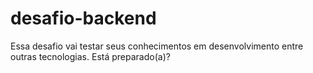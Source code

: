 # desafio-backend
Essa desafio vai testar seus conhecimentos em desenvolvimento entre outras tecnologias. Está preparado(a)?
